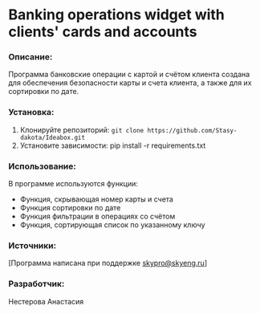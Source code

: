 # Banking operations widget with clients' cards and accounts

### Описание:
Программа банковские операции с картой и счётом клиента создана для обеспечения безопасности карты и счета клиента, а также для их сортировки по дате.
### Установка:
1. Клонируйте репозиторий:
```git clone https://github.com/Stasy-dakota/Ideabox.git```
2. Установите зависимости:
pip install -r requirements.txt

### Использование:
В программе используются функции:
* Функция, скрывающая номер карты и счета
* Функция сортировки по дате
* Функция фильтрации в операциях со счётом
* Функция, сортирующая список по указанному ключу

### Источники:
[Программа написана при поддержке skypro@skyeng.ru] 

### Разработчик:
Нестерова Анастасия





